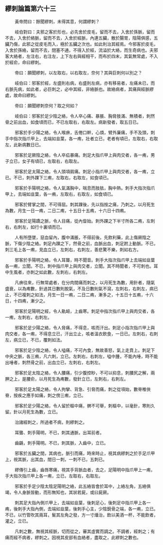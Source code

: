 ## 繆刺論篇第六十三

<p>&emsp;&emsp;
黃帝問曰：餘聞繆刺，未得其意，何謂繆刺？
</p>
<p>&emsp;&emsp;
岐伯對曰：夫邪之客於形也，必先舍於皮毛，留而不去，入舍於孫脈，留而不去，入舍於絡脈，留而不去，入舍於經脈，內連五臟，散於腸胃，陰陽俱感，五臟乃傷，此邪之從皮毛而入，極於五臟之次也。如此則治其經焉。今邪客於皮毛，入舍於孫絡，留而不去，閉塞不通，不得入於經，流溢於大絡，而生奇病也。夫邪客大絡者，左注右，右注左，上下左右與經相干，而布於四末，其氣無常處，不入於經俞，命曰繆刺。
</p>
<p>&emsp;&emsp;
帝曰：願聞繆刺，以左取右，以右取左，奈何？其與巨刺何以別之？
</p>
<p>&emsp;&emsp;
岐伯曰：邪客於經，左盛則右病，右盛則左病，亦有移易者，左痛未已，而右脈先病，如此者，必巨刺之，必中其經，非絡脈也。故絡病者，其痛與經脈繆處，故命曰繆刺。
</p>
<p>&emsp;&emsp;
帝曰：願聞繆刺奈何？取之何如？
</p>
<p>&emsp;&emsp;
岐伯曰：邪客於足少陰之絡，令人卒心痛、暴脹、胸脅肢滿、無積者，刺然骨之前出血，如食頃而已，不已左取右，右取左。病新發者，取五日已。
</p>
<p>&emsp;&emsp;
邪客於手少陽之絡，令人喉痹，舌倦口幹，心煩，臂外廉痛，手不及頭，刺手中指次指爪甲上，去端如韭葉，各一痏，壯者立已，老者有頃已，左取右，右取左，此新病數日已。
</p>
<p>&emsp;&emsp;
邪客於足厥陰之絡，令人卒疝暴痛。刺足大指爪甲上與肉交者，各一痏，男子立已，女子有頃已，左取右，右取左。
</p>
<p>&emsp;&emsp;
邪客於足太陽之絡，令人頭項肩痛。刺足小指爪甲上與肉交者，各一痏，立已。不已，刺外踝下三痏，左取右，右取左，如食頃已。
</p>
<p>&emsp;&emsp;
邪客於手陽明之絡，令人氣滿胸中，喘息而肢胠，胸中熱。刺手大指次指爪甲上，去端如韭葉，各一痏，左取右，右取左，如食頃已。
</p>
<p>&emsp;&emsp;
邪客於臂掌之間，不可得屈。刺其踝後，先以指按之痛，乃刺之。以月死生為數，月生一日一痏，二日二痏，十五日十五痏，十六日十四痏。
</p>
<p>&emsp;&emsp;
邪客於足陽蹻之脈，令人目痛，從內眥始。刺外踝之下半寸所各二痏，左刺右，右刺左，如行十裏頃而已。
</p>
<p>&emsp;&emsp;
人有所墮墜，惡血留內，腹中滿脹，不得前後。先飲利藥，此上傷厥陰之脈，下傷少陰之絡。刺足內踝之下，然骨之前，血脈出血，刺足跗上動脈。不已，刺三毛上各一痏，見血立已，左刺右，右刺左，善悲驚不樂，刺如右方。
</p>
<p>&emsp;&emsp;
邪客於手陽明之絡，令人耳聾，時不聞音。刺手大指次指爪甲上去端如韭葉各一痏，立聞。不已，刺中指爪甲上與肉交者，立聞。其不時聞者，不可刺也。耳中生風者，亦刺之如此數，左刺右，右刺左。
</p>
<p>&emsp;&emsp;
凡痹往來，行無常處者，在分肉間痛而刺之，以月死生為數，用針者，隨氣盛衰，以為痏數，針過其日數則脫氣，不及日數則氣不瀉，左刺右，右刺左，病已止，不已複刺之如法，月生一日一痏，二日二痏，漸多之，十五日十五痏，十六日，十四痏，漸少之。
</p>
<p>&emsp;&emsp;
邪客於足陽明之經，令人鼽衄，上齒寒。刺足中指次指爪甲上與肉交者，各一痏，左刺右，右刺左。
</p>
<p>&emsp;&emsp;
邪客於足少陽之絡，令人脅痛，不得息，咳而汗出。刺足小指次指爪甲上與肉交者，各一痏，不得息立已，汗出立止，咳者溫衣飲食，一日已。左刺右，右刺左，病立已，不已，覆刺如法。
</p>
<p>&emsp;&emsp;
邪客於足少陰之絡，令人嗌痛，不可內食，無故善怒，氣上走賁上。刺足下中央之脈，各三痏，凡六刺，立已。左刺右，右刺左，嗌中腫，不能內唾，時不能出唾者，刺然骨之前，出血立已，左刺右，右刺左。
</p>
<p>&emsp;&emsp;
邪客於足太陰之絡，令人腰痛，引少腹控眇，不可以抑息，刺腰尻之解，兩胛之上，是腰俞，以月死生為痏數，發針立已，左刺右，右刺左。
</p>
<p>&emsp;&emsp;
邪客於足太陽之絡，令人拘攣、背急、引脅而痛，刺之從項始，數脊椎俠脊，按疾之應手如痛，刺之傍三痏，立已。
</p>
<p>&emsp;&emsp;
邪客於足少陽之絡，令人留於樞中痛，髀不可舉，刺樞中，以毫針，寒則久留。針以月死生為數，立已。
</p>
<p>&emsp;&emsp;
治諸經刺之，所過者不病，則繆刺之。
</p>
<p>&emsp;&emsp;
耳聾、刺手陽明，不已，刺其通脈，出耳前者。
</p>
<p>&emsp;&emsp;
齒齲，刺手陽明。不已，刺其脈，入齒中，立已。
</p>
<p>&emsp;&emsp;
邪客於五臟之間，其病也，脈引而痛，時來時止，視其病繆刺之於手足爪甲上，視其脈，出其血，間日一刺，一刺不已，五刺已。
</p>
<p>&emsp;&emsp;
繆傳引上齒，齒唇寒痛，視其手背脈血者，去之，足陽明中指爪甲上一痏，手大指次指爪甲上各一痏，立已，左取右，右取左。
</p>
<p>&emsp;&emsp;
邪客於手足少陰太陰足陽明之絡，此五絡皆會於耳中，上絡左角，五絡俱竭，令人身脈皆動，而形無知也，其狀若屍，或曰屍厥。
</p>
<p>&emsp;&emsp;
刺其足大指內側爪甲上，去端如韭葉，後刺足心，後刺足中指爪甲上各一痏，後刺手大指內側，去端如韭葉，後刺手心主，少陰銳骨之端，各一痏，立已。不已，以竹管吹其兩耳，鬄其左角之發，方一寸燔治，飲以美酒一杯，不能飲者，灌之，立已。
</p>
<p>&emsp;&emsp;
凡刺之數，無視其經脈，切而從之，審其虛實而調之。不調者，經刺之；有痛而經不病者，繆刺之。因視其皮部有血絡者，盡取之，此繆刺之數也。
</p>